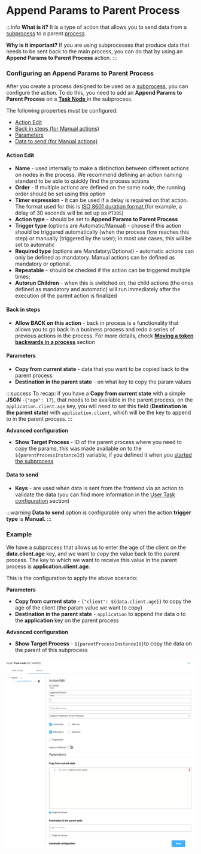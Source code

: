 # Append Params to Parent Process

:::info
**What is it?**  It is a type of action that allows you to send data from a [subprocess](../../process/subprocess.md) to a parent [process](../../process/process.md).

**Why is it important?**   If you are using subprocesses that produce data that needs to be sent back to the main process, you can do that by using an **Append Params to Parent Process** action.
:::

### Configuring an Append Params to Parent Process

After you create a process designed to be used as a [subprocess](../../process/subprocess.md), you can configure the action. To do this, you need to add an **Append Params to Parent Process** on a [**Task Node** ](./)in the subprocess.

The following properties must be configured:

* [Action Edit](append-params-to-parent-process.md#action-edit)
* [Back in steps (for Manual actions)](append-params-to-parent-process.md#back-in-steps)
* [Parameters](append-params-to-parent-process.md#parameters)
* [Data to send (for Manual actions)](append-params-to-parent-process.md#data-to-send)

#### Action Edit

* **Name** - used internally to make a distinction between different actions on nodes in the process. We recommend defining an action naming standard to be able to quickly find the process actions
* **Order** - if multiple actions are defined on the same node, the running order should be set using this option
* **Timer expression** - it can be used if a delay is required on that action. The format used for this is [ISO 8601 duration format ](https://www.w3.org/TR/NOTE-datetime)(for example, a delay of 30 seconds will be set up as `PT30S`)
* **Action type** - should be set to **Append Params to Parent Process**
* **Trigger type** (options are Automatic/Manual) - choose if this action should be triggered automatically (when the process flow reaches this step) or manually (triggered by the user); in most use cases, this will be set to automatic
* **Required type** (options are Mandatory/Optional) - automatic actions can only be defined as mandatory. Manual actions can be defined as mandatory or optional.
* **Repeatable** - should be checked if the action can be triggered multiple times;
* **Autorun Children** - when this is switched on, the child actions (the ones defined as mandatory and automatic) will run immediately after the execution of the parent action is finalized

#### **Back in steps**

* **Allow BACK on this action** - back in process is a functionality that allows you to go back in a business process and redo a series of previous actions in the process. For more details, check [**Moving a token backwards in a process**](../../../flowx-designer/managing-a-process-flow/moving-a-token-backwards-in-a-process.md) section

#### **Parameters**

* **Copy from current state** - data that you want to be copied back to the parent process
* **Destination in the parent state** -  on what key to copy the param values

:::success
To recap: if you have a **Copy from current state** with a simple **JSON** -`{"age": 17}`, that needs to be available in the parent process, on the `application.client.age` key, you will need to set this field (**Destination in the parent state**) with `application.client`, which will be the key to append to in the parent process.
:::

**Advanced configuration**

* **Show Target Process** -  ID of the parent process where you need to copy the params, this was made available on to the `${parentProcessInstanceId}` variable, if you defined it when you [started the subprocess](start-subprocess-action.md)

#### Data to send

* **Keys** - are used when data is sent from the frontend via an action to validate the data (you can find more information in the [User Task configuration](../user-task-node/) section)

:::warning
**Data to send** option is configurable only when the action **trigger type** is **Manual.**
:::

### Example

We have a subprocess that allows us to enter the age of the client on the **data.client.age** key, and we want to copy the value back to the parent process. The key to which we want to receive this value in the parent process is **application.client.age**.&#x20;

This is the configuration to apply the above scenario:

**Parameters**

* **Copy from current state** - `{"client": ${data.client.age}}` to copy the age of the client (the param value we want to copy)&#x20;
* **Destination in the parent state**  - `application` to append the data o to the **application** key on the parent process

**Advanced configuration**

* **Show Target Process** -  `${parentProcessInstanceId}`to copy the data on the parent of this subprocess&#x20;

![](../img/append_params_example.png)